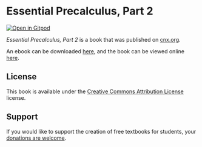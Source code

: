 # Essential Precalculus,  Part 2

[![Open in Gitpod](https://gitpod.io/button/open-in-gitpod.svg)](https://gitpod.io/from-referrer/)

_Essential Precalculus,  Part 2_ is a book that was published on [cnx.org](https://cnx.org/).

An ebook can be downloaded [here](https://github.com/cnx-user-books/cnxbook-essential-precalculus-part-2/releases/latest), and the book can be viewed online [here](https://github.com/cnx-user-books/cnxbook-essential-precalculus-part-2/releases/latest).

## License
This book is available under the [Creative Commons Attribution License](./LICENSE) license.

## Support
If you would like to support the creation of free textbooks for students, your [donations are welcome](https://riceconnect.rice.edu/donation/support-openstax-banner).
